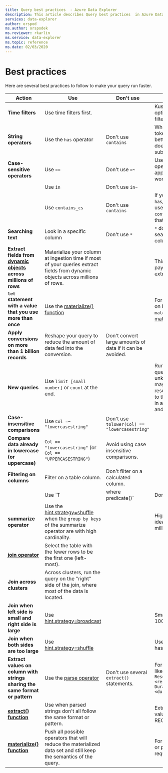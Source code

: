 ```yaml
---
title: Query best practices  - Azure Data Explorer
description: This article describes Query best practices  in Azure Data Explorer.
services: data-explorer
author: orspod
ms.author: orspodek
ms.reviewer: rkarlin
ms.service: data-explorer
ms.topic: reference
ms.date: 02/03/2020
---
```

# Best practices 

Here are several best practices to follow to make your query run faster.

|Action  |Use  |Don't use  |Notes  |
|---------|---------|---------|---------|
| **Time filters** | Use time filters first. ||Kusto is highly optimized to use time filters.| 
|**String operators**      | Use the `has` operator     | Don't use `contains`     | When looking for full tokens, `has` works better, since it doesn't look for substrings.   |
|**Case-sensitive operators**     |  Use `==`       | Don't use  `=~`       |  Use case-sensitive operators when applicable, since they work better.       |
| | Use `in` | Don't use `in~`|
|  | Use `contains_cs`         | Don't use `contains`        | If you can use `has`/`has_cs` and not use `contains`/`contains_cs`, that's even better. |
| **Searching text**    |    Look in a specific column     |    Don't use  `*`    |   `*` does a full text search across all columns.    |
| **Extract fields from [dynamic objects](./scalar-data-types/dynamic.md) across millions of rows**    |  Materialize your column at ingestion time if most of your queries extract fields from dynamic objects across millions of rows.      |         | This way, you'll only pay once for column extraction.    |
| **`let` statement with a value that you use more than once** | Use the [materialize() function](./materializefunction.md) |  |   For more information on how to use `materialize()`, see [materialize()](materializefunction.md).|
| **Apply conversions on more than 1 billion records**| Reshape your query to reduce the amount of data fed into the conversion.| Don't convert large amounts of data if it can be avoided. | |
| **New queries** | Use `limit [small number]` or `count` at the end. | |     Running unbound queries over unknown data sets may yield GBs of results to be returned to the client, resulting in a slow response and a busy cluster.|
| **Case-insensitive comparisons** | Use `Col =~ "lowercasestring"` | Don't use `tolower(Col) == "lowercasestring"` |
| **Compare data already in lowercase (or uppercase)** | `Col == "lowercasestring"` (or `Col == "UPPERCASESTRING"`) | Avoid using case insensitive comparisons.||
| **Filtering on columns** |  Filter on a table column.|Don't filter on a calculated column. | |
| | Use `T | where predicate(<expression>)` | Don't use `T | extend _value = <expression> | where predicate(_value)` ||
| **summarize operator** |  Use the [hint.strategy=shuffle](./shufflequery.md) when the `group by keys` of the summarize operator are with high cardinality. | | High cardinality is ideally above 1 million.|
|**[join operator](./joinoperator.md)** | Select the table with the fewer rows to be the first one (left-most). ||
| **Join across clusters** |Across clusters, run the query on the "right" side of the join, where most of the data is located. ||
|**Join when left side is small and right side is large** | Use [hint.strategy=broadcast](./broadcastjoin.md) || Small refers to up to 100,000 records. |
|**Join when both sides are too large** | Use [hint.strategy=shuffle](./shufflequery.md) || Use when the join key has high cardinality.|
|**Extract values on column with strings sharing the same format or pattern**|  Use the [parse operator](./parseoperator.md) | Don't use several `extract()` statements.  | For example, values like `"Time = <time>, ResourceId = <resourceId>, Duration = <duration>, ...."`
|**[extract() function](./extractfunction.md)**| Use when parsed strings don't all follow the same format or pattern.| |Extract the required values by using a REGEX.|
| **[materialize() function](./materializefunction.md)** | Push all possible operators that will reduce the materialized data set and still keep the semantics of the query. | |For example, filters, or project only required columns.
